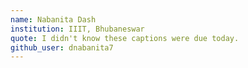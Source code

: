 ```yaml
---
name: Nabanita Dash
institution: IIIT, Bhubaneswar
quote: I didn't know these captions were due today.
github_user: dnabanita7
---
```


